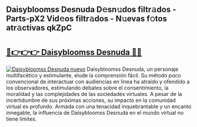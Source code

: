 ## Daisybloomss Desnuda D𝚎sn𝚞dos filtr𝚊dos - Parts-pX2 Vid𝚎os filtr𝚊dos - N𝚞evas f𝚘tos atr𝚊ctivas qkZpC

# <h2><a href="http://mbdujh3.tromn.icu/?c=Daisybloomss+Desnuda">🔗👉👉👉 Daisybloomss Desnuda 🔗🔗</a></h2>

[![Daisybloomss Desnuda nuevo](https://i.imgur.com/pEAQMta.gif)](http://mbdujh3.tromn.icu/?c=Daisybloomss+Desnuda)
Daisybloomss Desnuda, un personaje multifacético y estimulante, elude la comprensión fácil. Su método poco convencional de interactuar con audiencias en línea ha atraído y ofendido a los observadores, estimulando debates sobre el consentimiento, la moralidad y las complejidades de las sociedades virtuales. A pesar de la incertidumbre de sus próximas acciones, su impacto en la comunidad virtual es profundo. Armada con una tenacidad inquebrantable y un encanto innegable, la influencia de Daisybloomss Desnuda en el mundo virtual no tiene límites.
